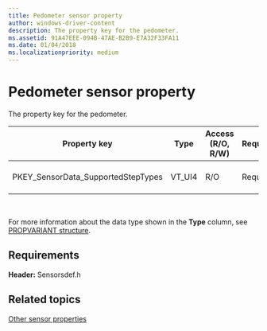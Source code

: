 ```yaml
---
title: Pedometer sensor property
author: windows-driver-content
description: The property key for the pedometer.
ms.assetid: 91A47EEE-094B-47AE-B2B9-E7A32F33FA11
ms.date: 01/04/2018
ms.localizationpriority: medium
---
```


# Pedometer sensor property


The property key for the pedometer.

|Property key|Type|Access (R/O, R/W) |Required/Optional|Description|
|--|--|--|--|--|
|PKEY_SensorData_SupportedStepTypes|VT_UI4|R/O|Required|The supported step types.|

 

For more information about the data type shown in the **Type** column, see [PROPVARIANT structure](http://go.microsoft.com/fwlink/p/?linkid=313395).

## Requirements


**Header:** Sensorsdef.h

## Related topics


[Other sensor properties](other-sensor-properties.md)

 

 






